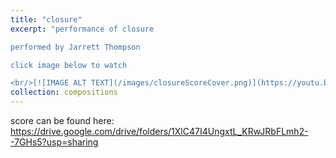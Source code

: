 ```yaml
---
title: "closure"
excerpt: "performance of closure 

performed by Jarrett Thompson

click image below to watch

<br/>[![IMAGE ALT TEXT](/images/closureScoreCover.png)](https://youtu.be/ff7YUBh3LeM)"
collection: compositions
---
```


score can be found here: <https://drive.google.com/drive/folders/1XlC47I4UngxtL_KRwJRbFLmh2--7GHs5?usp=sharing>
